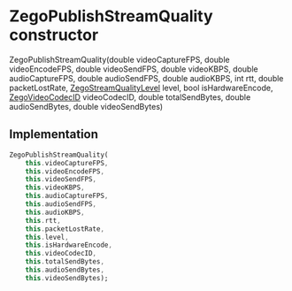 


# ZegoPublishStreamQuality constructor







ZegoPublishStreamQuality(double videoCaptureFPS, double videoEncodeFPS, double videoSendFPS, double videoKBPS, double audioCaptureFPS, double audioSendFPS, double audioKBPS, int rtt, double packetLostRate, [ZegoStreamQualityLevel](../../zego_uikit_prebuilt_live_audio_room/ZegoStreamQualityLevel.md) level, bool isHardwareEncode, [ZegoVideoCodecID](../../zego_uikit_prebuilt_live_audio_room/ZegoVideoCodecID.md) videoCodecID, double totalSendBytes, double audioSendBytes, double videoSendBytes)





## Implementation

```dart
ZegoPublishStreamQuality(
    this.videoCaptureFPS,
    this.videoEncodeFPS,
    this.videoSendFPS,
    this.videoKBPS,
    this.audioCaptureFPS,
    this.audioSendFPS,
    this.audioKBPS,
    this.rtt,
    this.packetLostRate,
    this.level,
    this.isHardwareEncode,
    this.videoCodecID,
    this.totalSendBytes,
    this.audioSendBytes,
    this.videoSendBytes);
```








